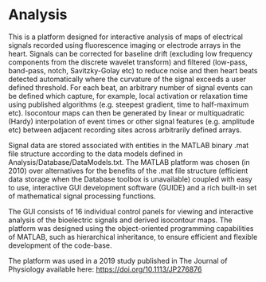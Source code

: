 # Analysis
This is a platform designed for interactive analysis of maps of electrical signals recorded using fluorescence imaging or electrode arrays in the heart. Signals can be corrected for baseline drift (excluding low frequency components from the discrete wavelet transform) and filtered (low-pass, band-pass, notch, Savitzky-Golay etc) to reduce noise and then heart beats detected automatically where the curvature of the signal exceeds a user defined threshold. For each beat, an arbitrary number of signal events can be defined which capture, for example, local activation or relaxation time using published algorithms (e.g. steepest gradient, time to half-maximum etc). Isocontour maps can then be generated by linear or multiquadratic (Hardy) interpolation of event times or other signal features (e.g. amplitude etc) between adjacent recording sites across arbitrarily defined arrays. 

Signal data are stored associated with entities in the MATLAB binary .mat file structure according to the data models defined in Analysis/Database/DataModels.txt. The MATLAB platform was chosen (in 2010) over alternatives for the benefits of the .mat file structure (efficient data storage when the Database toolbox is unavailable) coupled with easy to use, interactive GUI development software (GUIDE) and a rich built-in set of mathematical signal processing functions. 

The GUI consists of 16 individual control panels for viewing and interactive analysis of the bioelectric signals and derived isocontour maps. The platform was designed using the object-oriented programming capabilities of MATLAB, such as hierarchical inheritance, to ensure efficient and flexible development of the code-base. 

The platform was used in a 2019 study published in The Journal of Physiology available here: https://doi.org/10.1113/JP276876
